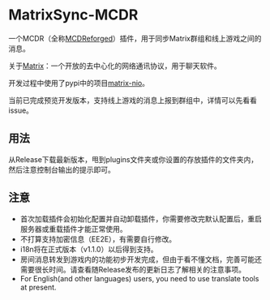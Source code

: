 # MatrixSync-MCDR
一个MCDR（全称[MCDReforged](https://mcdreforged.com/)）插件，用于同步Matrix群组和线上游戏之间的消息。

关于[Matrix](https://matrix.org/)：一个开放的去中心化的网络通讯协议，用于聊天软件。

开发过程中使用了pypi中的项目[matrix-nio](https://pypi.org/project/matrix-nio/)。

当前已完成预览开发版本，支持线上游戏的消息上报到群组中，详情可以先看看issue。

## 用法
从Release下载最新版本，甩到plugins文件夹或你设置的存放插件的文件夹内，然后注意控制台输出的提示即可。

## 注意
- 首次加载插件会初始化配置并自动卸载插件，你需要修改完默认配置后，重启服务器或重载插件才能正常使用。
- 不打算支持加密信息（EE2E），有需要自行修改。
- i18n将在正式版本（v1.1.0）以后得到支持。
- 房间消息转发到游戏内的功能初步开发完成，但由于看不懂文档，完善可能还需要很长时间。请查看随Release发布的更新日志了解相关的注意事项。
- For English(and other languages) users, you need to use translate tools at present.
